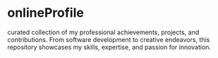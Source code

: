 # onlineProfile
curated collection of my professional achievements, projects, and contributions. From software development to creative endeavors, this repository showcases my skills, expertise, and passion for innovation.
